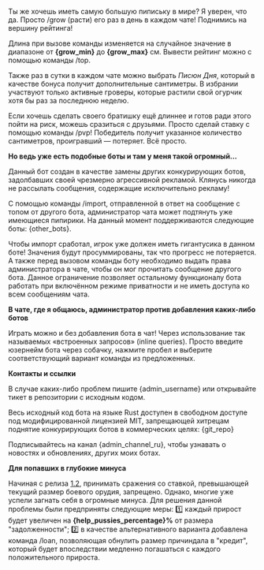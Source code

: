 Ты же хочешь иметь самую большую пипиську в мире? Я уверен, что да. Просто /grow (расти) его раз в день в каждом чате! Поднимись на вершину рейтинга!

Длина при вызове команды изменяется на случайное значение в диапазоне от <b>{grow_min}</b> до <b>{grow_max}</b> см. Вывести рейтинг можно с помощью команды /top.

Также раз в сутки в каждом чате можно выбрать <i>Писюн Дня</i>, который в качестве бонуса получит дополнительные сантиметры. В избрании участвуют только активные гроверы, которые растили свой огурчик хотя бы раз за последнюю неделю.

Если хочешь сделать своего братишку ещё длиннее и готов ради этого пойти на риск, можешь сразиться с друзьями. Просто сделай ставку с помощью команды /pvp! Победитель получит указанное количество сантиметров, проигравший — потеряет. Всё просто. 

<b>Но ведь уже есть подобные боты и там у меня такой огромный…</b>

Данный бот создан в качестве замены других конкурирующих ботов, задолбавших своей чрезмерно агрессивной рекламой. Клянусь никогда не рассылать сообщения, содержащие исключительно рекламу!

С помощью команды /import, отправленной в ответ на сообщение с топом от другого бота, администратор чата может подтянуть уже имеющиеся пипирики. На данный момент поддерживаются следующие боты: {other_bots}.

Чтобы импорт сработал, игрок уже должен иметь гигантусика в данном боте! Значения будут просуммированы, так что прогресс не потеряется. А также перед вызовом команды боту необходимо выдать права администратора в чате, чтобы он мог прочитать сообщение другого бота. Данное ограничение позволяет остальному функционалу бота работать при включённом режиме приватности и не иметь доступа ко всем сообщениям чата.

<b>В чате, где я общаюсь, администратор против добавления каких-либо ботов</b>

Играть можно и без добавления бота в чат! Через использование так называемых «встроенных запросов» (inline queries). Просто введите юзернейм бота через собачку, нажмите пробел и выберите соответствующий вариант команды из предложенных.

<b>Контакты и ссылки</b>

В случае каких-либо проблем пишите {admin_username} или открывайте тикет в репозитории с исходным кодом.

Весь исходный код бота на языке Rust доступен в свободном доступе под модифицированной лицензией MIT, запрещающей хитрецам поднятие конкурирующих ботов в коммерческих целях: {git_repo}

Подписывайтесь на канал {admin_channel_ru}, чтобы узнавать о новостях и обновлениях, других моих ботах.


<b>Для попавших в глубокие минуса</b>

Начиная с релиза <a href="https://github.com/kozalosev/DickGrowerBot/releases/tag/v1.2.0">1.2</a>, принимать сражения со ставкой, превышающей текущий размер боевого орудия, запрещено. Однако, многие уже успели загнать себя в огромные минуса. Для решения данной проблемы были предприняты следующие меры:
1️⃣ каждый прирост будет увеличен на <b>{help_pussies_percentage}%</b> от размера "задолженности"; 
2️⃣ в качестве альтернативного варианта добавлена команда /loan, позволяющая обнулить размер причиндала в "кредит", который будет впоследствии медленно погашаться с каждого положительного прироста.